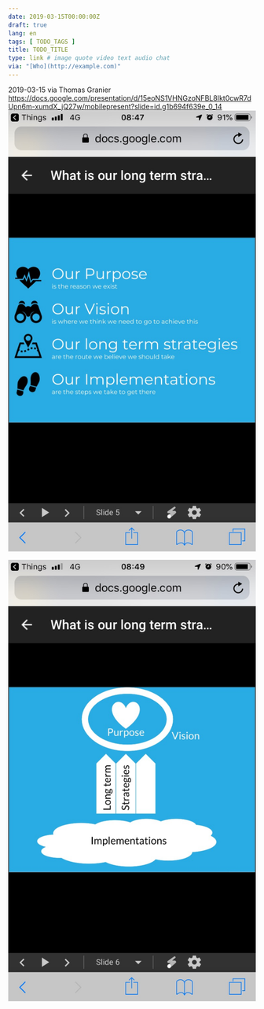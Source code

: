 ```yaml
---
date: 2019-03-15T00:00:00Z
draft: true
lang: en
tags: [ TODO_TAGS ]
title: TODO_TITLE
type: link # image quote video text audio chat
via: "[Who](http://example.com)"
---
```



2019-03-15 via Thomas Granier
https://docs.google.com/presentation/d/15eoNS1VHNGzoNFBL8Ikt0cwR7dUpn6m-xumdX_jQ27w/mobilepresent?slide=id.g1b694f639e_0_14
![2019-03-15 via Thomas Granier](2019-03-15%20via%20Thomas%20Granier.jpeg)

![2019-03-15 via Thomas Granier-1](2019-03-15%20via%20Thomas%20Granier-1.jpeg)

